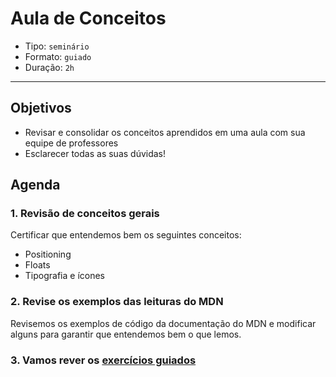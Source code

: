 # Aula de Conceitos

- Tipo: `seminário`
- Formato: `guiado`
- Duração: `2h`

***

## Objetivos

- Revisar e consolidar os conceitos aprendidos em uma aula com sua equipe de
  professores
- Esclarecer todas as suas dúvidas!

## Agenda

### 1. Revisão de conceitos gerais

Certificar que entendemos bem os seguintes conceitos:

- Positioning
- Floats
- Tipografia e ícones

### 2. Revise os exemplos das leituras do MDN

Revisemos os exemplos de código da documentação do MDN e modificar alguns para
garantir que entendemos bem o que lemos.

### 3. Vamos rever os [exercícios guiados](09-guided-exercises)

